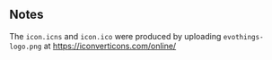 ## Notes
The `icon.icns` and `icon.ico` were produced by uploading `evothings-logo.png` at https://iconverticons.com/online/

